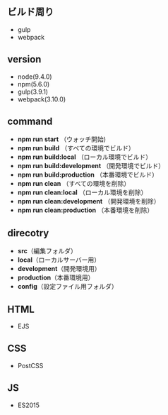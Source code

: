## ビルド周り
* gulp
* webpack

## version
* node(9.4.0)
* npm(5.6.0)
* gulp(3.9.1)
* webpack(3.10.0)

## command
* **npm run start** （ウォッチ開始)
* **npm run build** （すべての環境でビルド）
* **npm run build:local** （ローカル環境でビルド）
* **npm run build:development** （開発環境でビルド）
* **npm run build:production** （本番環境でビルド）
* **npm run clean** （すべての環境を削除）
* **npm run clean:local** （ローカル環境を削除）
* **npm run clean:development** （開発環境を削除）
* **npm run clean:production** （本番環境を削除）

## direcotry
* **src**（編集フォルダ）
* **local**（ローカルサーバー用）
* **development**（開発環境用）
* **production**（本番環境用）
* **config**（設定ファイル用フォルダ）

## HTML
* EJS

## CSS
* PostCSS

## JS
* ES2015